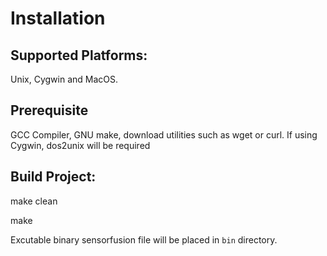 # Installation

## Supported Platforms:

Unix, Cygwin and MacOS.

## Prerequisite

GCC Compiler, GNU make, download utilities such as wget or curl.
If using Cygwin, dos2unix will be required


## Build Project:

make clean 

make


Excutable binary sensorfusion file will be placed in `bin` directory.